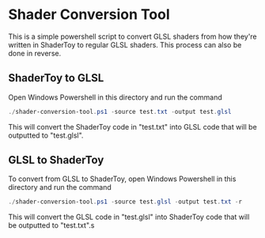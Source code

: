 # Shader Conversion Tool
 
This is a simple powershell script to convert GLSL shaders from how they're written in ShaderToy to regular GLSL shaders. This process can also be done in reverse.

## ShaderToy to GLSL
Open Windows Powershell in this directory and run the command
```powershell
./shader-conversion-tool.ps1 -source test.txt -output test.glsl
```
This will convert the ShaderToy code in "test.txt" into GLSL code that will be outputted to "test.glsl".

## GLSL to ShaderToy
To convert from GLSL to ShaderToy, open Windows Powershell in this directory and run the command
```powershell
./shader-conversion-tool.ps1 -source test.glsl -output test.txt -r
```
This will convert the GLSL code in "test.glsl" into ShaderToy code that will be outputted to "test.txt".s